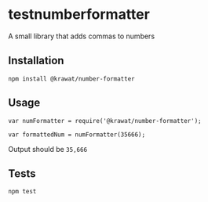 # testnumberformatter
A small library that adds commas to numbers

## Installation

  `npm install @krawat/number-formatter`

## Usage

    var numFormatter = require('@krawat/number-formatter');

    var formattedNum = numFormatter(35666);
  
  
  Output should be `35,666`


## Tests

  `npm test`

